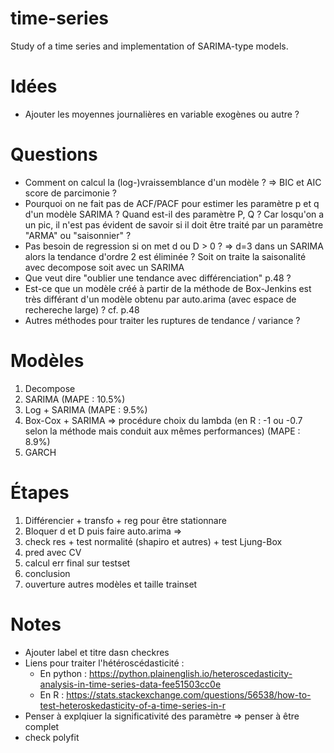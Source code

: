 # time-series
Study of a time series and implementation of SARIMA-type models.

# Idées
- Ajouter les moyennes journalières en variable exogènes ou autre ?

# Questions
- Comment on calcul la (log-)vraissemblance d'un modèle ? => BIC et AIC score de parcimonie ?
- Pourquoi on ne fait pas de ACF/PACF pour estimer les paramètre p et q d'un modèle SARIMA ? Quand est-il des paramètre P, Q ?
  Car losqu'on a un pic, il n'est pas évident de savoir si il doit être traité par un paramètre "ARMA" ou "saisonnier" ?
- Pas besoin de regression si on met d ou D > 0 ? => d=3 dans un SARIMA alors la tendance d'ordre 2 est éliminée ?
  Soit on traite la saisonalité avec decompose soit avec un SARIMA
- Que veut dire "oublier une tendance avec différenciation" p.48 ?
- Est-ce que un modèle créé à partir de la méthode de Box-Jenkins est très différant d'un modèle obtenu par auto.arima (avec espace de rechereche large) ? cf. p.48
- Autres méthodes pour traiter les ruptures de tendance / variance ?

# Modèles

1. Decompose
2. SARIMA (MAPE : 10.5%)
3. Log + SARIMA (MAPE : 9.5%)
4. Box-Cox + SARIMA => procédure choix du lambda (en R : -1 ou -0.7 selon la méthode mais conduit aux mêmes performances) (MAPE : 8.9%)
5. GARCH

# Étapes
1. Différencier + transfo + reg pour être stationnare
2. Bloquer d et D puis faire auto.arima => 
3. check res + test normalité (shapiro et autres) + test Ljung-Box
4. pred avec CV
5. calcul err final sur testset
6. conclusion
7. ouverture autres modèles et taille trainset

# Notes

- Ajouter label et titre dasn checkres
- Liens pour traiter l'hétéroscédasticité :
  - En python : https://python.plainenglish.io/heteroscedasticity-analysis-in-time-series-data-fee51503cc0e
  - En R : https://stats.stackexchange.com/questions/56538/how-to-test-heteroskedasticity-of-a-time-series-in-r
- Penser à explqiuer la significativité des paramètre => penser à être complet
- check polyfit
